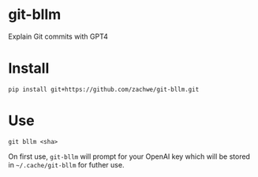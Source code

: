# git-bllm

Explain Git commits with GPT4

# Install

`pip install git+https://github.com/zachwe/git-bllm.git`

# Use

`git bllm <sha>`

On first use, `git-bllm` will prompt for your OpenAI key which will be stored in `~/.cache/git-bllm` for futher use.
